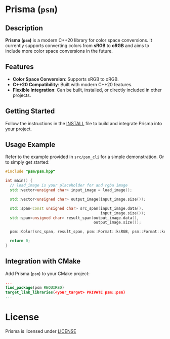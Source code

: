 # Prisma (`psm`)

## Description
**Prisma (`psm`)** is a modern C++20 library for color space conversions. It currently supports converting colors from **sRGB** to **oRGB** and aims to include more color space conversions in the future.

## Features
- **Color Space Conversion**: Supports sRGB to oRGB.
- **C++20 Compatibility**: Built with modern C++20 features.
- **Flexible Integration**: Can be built, installed, or directly included in other projects.

## Getting Started
Follow the instructions in the [INSTALL](INSTALL.md) file to build and integrate Prisma into your project.

## Usage Example
Refer to the example provided in `src/psm_cli` for a simple demonstration.
Or to simply get started:
```cpp
#include "psm/psm.hpp"

int main() {
  // load_image is your placeholder for and rgba image
  std::vector<unsigned char> input_image = load_image(); 

  std::vector<unsigned char> output_image(input_image.size());

  std::span<const unsigned char> src_span(input_image.data(),
                                          input_image.size());
  std::span<unsigned char> result_span(output_image.data(),
                                       output_image.size());

  psm::Color(src_span, result_span, psm::Format::ksRGB, psm::Format::koRGB);

  return 0;
}
```

## Integration with CMake
Add Prisma (`psm`) to your CMake project:
```cmake
...
find_package(psm REQUIRED)
target_link_libraries(<your_target> PRIVATE psm::psm)
...
```

# License
Prisma is licensed under [LICENSE](LICENSE)
